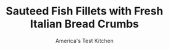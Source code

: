 ---
layout: ../../layouts/MarkdownPostLayout.astro
title: Sauteed Fish Fillets with Fresh Italian Bread Crumbs
author: America's Test Kitchen
pubDate: 2023-03-15
description: "Add crunch and flavor to these fish filets with homemade bread crumbs."
image_url: https://res.cloudinary.com/hksqkdlah/image/upload/ar_1:1,c_fill,dpr_2.0,f_auto,fl_lossy.progressive.strip_profile,g_faces:auto,q_auto:low,w_344/5184_qdr07-sfs-4c-codfilets-317013
tags: ["Main Courses","Fish & Seafood","Cookbook Collection","30-Minute Suppers"]
calories: 1565
protein: 26
carbohydrates: 17
fats: 
fiber: 1
ingredients: ["1/4 cup, packed fresh parsley","2 cloves, garlic, minced","1 slice, hearty white sandwich bread, torn into 1-inch pieces","4 tablespoons, olive oil","1 teaspoon, grated lemon zest and 3 tablespoons juice from 2 lemons",", Salt and pepper","1/2 cup, all-purpose flour","4 boneless, skinless, thick white, fish fillets (see note above)","1/4 cup, water","3 tablespoons, unsalted butter"]
serves: 4
time: ""
instructions: ["Process parsley and garlic in food processor until minced. Add bread and pulse into fine crumbs. Cook crumbs with 1 tablespoon oil in large nonstick skillet over medium-high heat until browned, about 5 minutes. Stir in zest and season with salt and pepper. Transfer mixture to small bowl and wipe out skillet.","Place flour in shallow dish. Pat fish dry with paper towels, season with salt and pepper, dredge in flour, and shake to remove excess flour. Heat remaining 3 tablespoons oil in skillet over medium-high heat until shimmering. Cook fish, without moving, until golden brown, 3 to 4 minutes. Flip and cook until thickest part of fillets flakes easily, 2 to 3 minutes.","Transfer fillets to serving plate and tent with foil. Reduce heat to medium, add lemon juice and water, and use wooden spoon to scrape browned bits from bottom of pan. Simmer until thick and syrupy, about 4 minutes. Pour in accumulated juices from fish, whisk in butter, and adjust seasonings. Pour sauce over fish and sprinkle tops with seasoned crumbs. Serve."]
nutrition: ["431 mg Potassium","234 mg Phosphorus","40 mg Calcium","2 mg Iron","42 mg Magnesium","451 mg Sodium","24 g Fat","5 mg Niacin (B3)","12 g Monounsaturated","2 g Polyunsaturated","11 mg Vitamin C","3 µg Vitamin D","80 mg Cholesterol","8 g Saturated","1 g Fiber","25 µg Folic acid","44 µg Folate (food)","73 µg Vitamin K","125 g Water","17 g Carbs","87 µg Folate equivalent (total)","26 g Protein","2 mg Vitamin E","1 µg Vitamin B12","88 µg Vitamin A","391 kcal Energy","1565 calories"]
notes: "Use 3/4- to 1-inch-thick pieces of fish, each weighing about 6 ounces. This will allow you to cook all four pieces in one batch."
---
